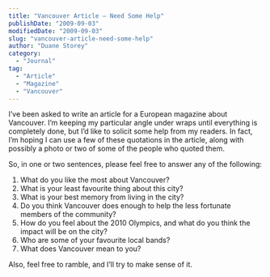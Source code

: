 ```yaml
---
title: "Vancouver Article – Need Some Help"
publishDate: "2009-09-03"
modifiedDate: "2009-09-03"
slug: "vancouver-article-need-some-help"
author: "Duane Storey"
category:
  - "Journal"
tag:
  - "Article"
  - "Magazine"
  - "Vancouver"
---
```


I’ve been asked to write an article for a European magazine about Vancouver. I’m keeping my particular angle under wraps until everything is completely done, but I’d like to solicit some help from my readers. In fact, I’m hoping I can use a few of these quotations in the article, along with possibly a photo or two of some of the people who quoted them.

So, in one or two sentences, please feel free to answer any of the following:

1. What do you like the most about Vancouver?
2. What is your least favourite thing about this city?
3. What is your best memory from living in the city?
4. Do you think Vancouver does enough to help the less fortunate members of the community?
5. How do you feel about the 2010 Olympics, and what do you think the impact will be on the city?
6. Who are some of your favourite local bands?
7. What does Vancouver mean to you?

Also, feel free to ramble, and I’ll try to make sense of it.